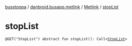 [busstoppa](../../index.md) / [danbroid.busapp.metlink](../index.md) / [Metlink](index.md) / [stopList](./stop-list.md)

# stopList

`@GET("StopList") abstract fun stopList(): Call<`[`StopList`](../-stop-list/index.md)`>`